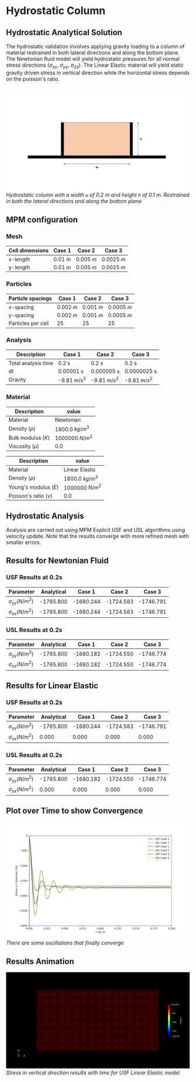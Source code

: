 # Hydrostatic Column

## Hydrostatic Analytical Solution

The hydrostatic validation involves applying gravity loading to a column of material restrained in both lateral directions and along the bottom plane. The Newtonian fluid model will yield hydrostatic pressures for all normal stress directions ($\sigma_{xx}$, $\sigma_{yy}$, $\sigma_{zz}$). The Linear Elastic material will yield static gravity driven stress in vertical direction while the horizontal stress depends on the poisson's ratio.


![hydrostatic column](hydrostatic-column.png)
*Hydrostatic column with a width `w` of 0.2 m and height `h` of 0.1 m. Restrained in both the lateral directions and along the bottom plane*


## MPM configuration

### Mesh

|Cell dimensions	| Case 1   | Case 2   |  Case 3   |
|-----------------------|---------------|---------------|---------------|
|x-length 		| 0.01 $m$ 	| 0.005 $m$  | 0.0025 $m$  |
|y-length 		| 0.01 $m$ 	| 0.005 $m$  | 0.0025 $m$  |

### Particles

|Particle spacings	| Case 1	| Case 2	|  Case 3   |
|-----------------------|---------------|---------------|---------------|
|x-spacing 		| 0.002 $m$ 	| 0.001 $m$ 	| 0.0005 $m$  |
|y-spacing 		| 0.002 $m$ 	| 0.001 $m$ 	| 0.0005 $m$  |
|Particles per cell |  25  |  25  |  25  |


### Analysis

|Description		| Case 1		| Case 2		|  Case 3		|
|-----------------------|---------------|---------------|---------------|
|Total analysis time 	| 0.2 s		| 0.2 s		| 0.2 s		|
|dt                     | 0.00001 s | 0.000005 s |0.0000025 s |
|Gravity		| -9.81 $m/s^2$		| -9.81 $m/s^2$		| -9.81 $m/s^2$		|

### Material

|Description		| value		|
|-----------------------|---------------|
|Material	                          | Newtonian |
|Density ($\rho$) 		              | 1800.0 $kg/m^3$ |
|Bulk modulus ($K$)	                  | 1000000 $N/m^2$	|
|Viscosity ($\mu$)                    |  0.0     |

|Description		| value		|
|-----------------------|---------------|
|Material	                          | Linear Elastic |
|Density ($\rho$) 		              | 1800.0 $kg/m^3$ |
|Young's modulus ($E$)	              | 1000000 $N/m^2$	|
|Poisson's ratio ($\nu$)              |  0.0     |

## Hydrostatic Analysis

Analysis are carried out using MPM Explicit USF and USL algorithms using velocity update. Note that the results converge with more refined mesh with smaller errors.

## Results for Newtonian Fluid

### USF Results at 0.2s

| Parameter				| Analytical	| Case 1	| Case 2 	| Case 3 	|
|-----------------------|---------------|---------------|---------------|---------------|
|$\sigma_{yy} (N/m^2)$			| -1765.800		    | -1680.244	| -1724.583 | -1746.791 |
|$\sigma_{xx} (N/m^2)$          | -1765.800 		| -1680.244	| -1724.583 | -1746.791 |

### USL Results at 0.2s

| Parameter				| Analytical	| Case 1	| Case 2 	| Case 3 	|
|-----------------------|---------------|---------------|---------------|---------------|
|$\sigma_{yy} (N/m^2)$			| -1765.800		    | -1680.182	| -1724.550 | -1746.774 |
|$\sigma_{xx} (N/m^2)$          | -1765.800 		| -1680.182	| -1724.550 | -1746.774 |


## Results for Linear Elastic

### USF Results at 0.2s

| Parameter				| Analytical 	| Case 1	| Case 2 	| Case 3 	|
|-----------------------|---------------|---------------|---------------|---------------|
|$\sigma_{yy} (N/m^2)$			| -1765.800		    | -1680.244	| -1724.583 | -1746.791 |
|$\sigma_{xx} (N/m^2)$          |     0.000		    |     0.000	|     0.000 |  0.000 |

### USL Results at 0.2s

| Parameter				| Analytical 	| Case 1	| Case 2 	| Case 3 	|
|-----------------------|---------------|---------------|---------------|---------------|
|$\sigma_{yy} (N/m^2)$			| -1765.800		    | -1680.182	| -1724.550 | -1746.774 |
|$\sigma_{xx} (N/m^2)$          |     0.000  		|     0.000	|     0.000 |  0.000 |


## Plot over Time to show Convergence
![convergence](convergence.png)
*There are some oscillations that finally converge*

## Results Animation

![animation](animation.gif)
*Stress in vertical direction results with time for USF Linear Elastic model*

